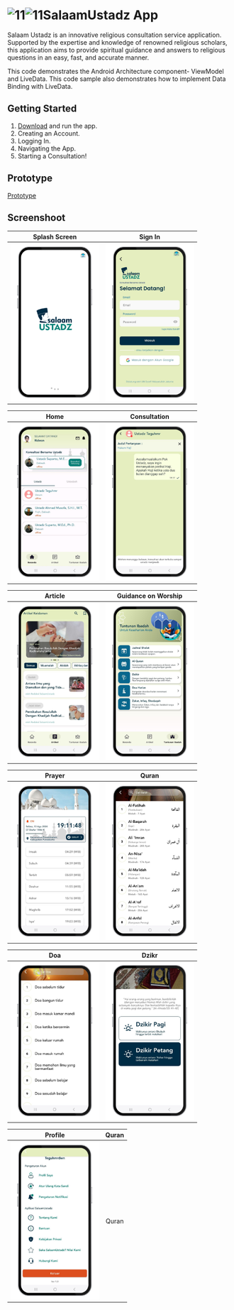 ![11](https://github.com/user-attachments/assets/ad3476e7-8353-4312-a4fe-aab3df522a42)![11](https://github.com/user-attachments/assets/91459a41-8d58-4ff1-9256-3d7c1956fb3d)SalaamUstadz App
===================================

Salaam Ustadz is an innovative religious consultation service application. Supported by the expertise and knowledge of renowned religious scholars, 
this application aims to provide spiritual guidance and answers to religious questions in an easy, fast, and accurate manner.

This code demonstrates the Android Architecture component- ViewModel and LiveData.
This code sample also demonstrates how to implement Data Binding with LiveData.


Getting Started
---------------

1. [Download](https://s.id/Aplikasi-SalaamUstadz) and run the app.
2. Creating an Account.
3. Logging In.
4. Navigating the App.
5. Starting a Consultation!

Prototype
---------------
[Prototype](https://salaamustadz.my.canva.site)

Screenshoot
---------------

Splash Screen             |  Sign In
:-------------------------:|:-------------------------:
<img src="./screenshoot/1.png" width="200">  |  <img src="./screenshoot/2.png" width="200">


Home          |  Consultation
:-------------------------:|:-------------------------:
<img src="./screenshoot/3.png" width="200">  |  <img src="./screenshoot/4.png" width="200">


Article          |  Guidance on Worship
:-------------------------:|:-------------------------:
<img src="./screenshoot/5.png" width="200">  |  <img src="./screenshoot/6.png" width="200">


Prayer          |  Quran
:-------------------------:|:-------------------------:
<img src="./screenshoot/7.png" width="200">  |  <img src="./screenshoot/8.png" width="200">


Doa          |  Dzikr
:-------------------------:|:-------------------------:
<img src="./screenshoot/9.png" width="200">  |  <img src="./screenshoot/10.png" width="200">


Profile          |  Quran
:-------------------------:|:-------------------------:
<img src="./screenshoot/11.png" width="200">  |  Quran

